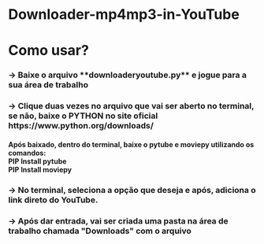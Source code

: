 # Downloader-mp4mp3-in-YouTube
<h1> Como usar? </h1>

<h3> -> Baixe o arquivo **downloaderyoutube.py** e jogue para a sua área de trabalho</h3>

<h3> -> Clique duas vezes no arquivo que vai ser aberto no terminal, se não, baixe o PYTHON no site oficial https://www.python.org/downloads/ </h3>
<h4> Após baixado, dentro do terminal, baixe o pytube e moviepy utilizando os comandos: <br>
PIP Install pytube
<br>
PIP Install moviepy

<h3> -> No terminal, seleciona a opção que deseja e após, adiciona o link direto do YouTube. </h3>

<h3> -> Após dar entrada, vai ser criada uma pasta na área de trabalho chamada "Downloads" com o arquivo </h3>
